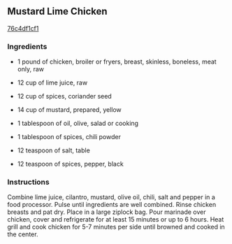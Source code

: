 ## Mustard Lime Chicken

[76c4df1cf1](http://www.food.com/recipe/mustard-lime-chicken-428513)

### Ingredients

 - 1 pound of chicken, broiler or fryers, breast, skinless, boneless, meat only, raw

 - 12 cup of lime juice, raw

 - 12 cup of spices, coriander seed

 - 14 cup of mustard, prepared, yellow

 - 1 tablespoon of oil, olive, salad or cooking

 - 1 tablespoon of spices, chili powder

 - 12 teaspoon of salt, table

 - 12 teaspoon of spices, pepper, black

### Instructions

Combine lime juice, cilantro, mustard, olive oil, chili, salt and pepper in a food processor. Pulse until ingredients are well combined. Rinse chicken breasts and pat dry. Place in a large ziplock bag. Pour marinade over chicken, cover and refrigerate for at least 15 minutes or up to 6 hours. Heat grill and cook chicken for 5-7 minutes per side until browned and cooked in the center.